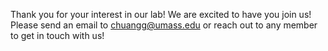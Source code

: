 Thank you for your interest in our lab! We are excited to have you join us! Please send an email to [chuangg@umass.edu](mailto:chuangg@umass.edu) or reach out to any member to get in touch with us!

